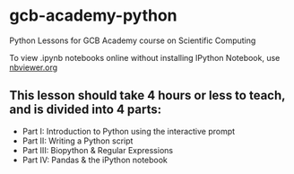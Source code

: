 # gcb-academy-python
Python Lessons for GCB Academy course on Scientific Computing

To view .ipynb notebooks online without installing IPython Notebook, use [nbviewer.org](http://nbviewer.ipython.org/github/Duke-GCB/GCB-Academy-2015-02-05/tree/master/python)

## This lesson should take 4 hours or less to teach, and is divided into 4 parts:

* Part I: Introduction to Python using the interactive prompt
* Part II: Writing a Python script
* Part III: Biopython & Regular Expressions
* Part IV: Pandas & the iPython notebook
